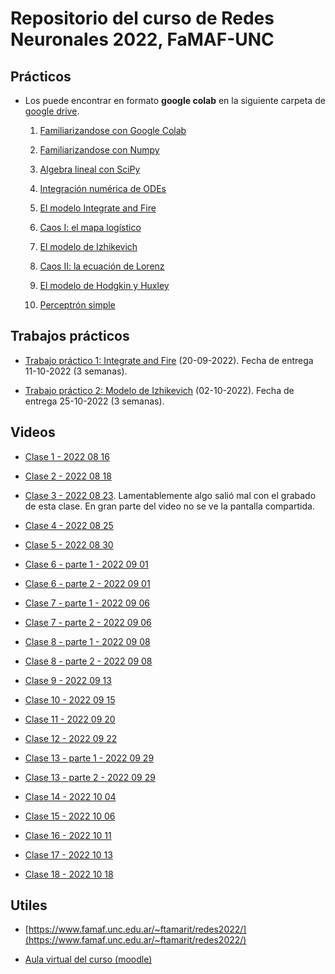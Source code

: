 # Repositorio del curso de Redes Neuronales 2022, FaMAF-UNC

## Prácticos

* Los puede encontrar en formato **google colab** en la siguiente carpeta de [google drive](https://drive.google.com/drive/folders/1tM1INCrfsZnNRmSiS-q3M6Xf0DfdLyPS?usp=sharing).

    1. [Familiarizandose con Google Colab](https://colab.research.google.com/drive/1-izp70dIM2mJeEoPBNljUNGJ8L93IzsY?usp=sharing)
    
    2. [Familiarizandose con Numpy](https://colab.research.google.com/drive/1_d2GfVeqc-AzzbosOTDzVy62sJ2dzCNG?usp=sharing)
    
    3. [Algebra lineal con SciPy](https://colab.research.google.com/drive/1gb85bhfY0BfXF6p0vquy1ZxpIhzl6DbF?usp=sharing)
    
    4. [Integración numérica de ODEs](https://colab.research.google.com/drive/1oqTxQ8qnqQzmInF3CYKGF47NoxGXoaa-?usp=sharing)
    
    5. [El modelo Integrate and Fire](https://colab.research.google.com/drive/1FxEzSzLBw2aqURnbrulNcV17mlERJDUl?usp=sharing)
    
    6. [Caos I: el mapa logístico](https://colab.research.google.com/drive/1pSBcaIVcSvu0q4zgNsFJfys_a002-5AY?usp=sharing)
    
    7. [El modelo de Izhikevich](https://colab.research.google.com/drive/1QI8e0Ngfs5NiZs9N6IHwUlsXcY7o_Fwb?usp=sharing)
    
    8. [Caos II: la ecuación de Lorenz](https://drive.google.com/file/d/1ajMnTTjor0QRHsPkADImPwjijmKwTF-7/view?usp=sharing)
    
    9. [El modelo de Hodgkin y Huxley](https://colab.research.google.com/drive/1sF2Jny6DG-THzhZ2KVdUZkbT37xJKtco?usp=sharing)
    
    10. [Perceptrón simple](https://colab.research.google.com/drive/1C_rccVWutf3yFmnj3vrSN5Li7joXiamv?usp=sharing)

## Trabajos prácticos

* [Trabajo práctico 1: Integrate and Fire](https://drive.google.com/file/d/1ss8w_9uX4pG740UC2Nl2Sw_uMIpa4crJ/view?usp=sharing) (20-09-2022). Fecha de entrega 11-10-2022 (3 semanas).

* [Trabajo práctico 2: Modelo de Izhikevich](https://drive.google.com/file/d/1PKJ_2Vyik1Dit22T94W0P6JBYcT1stzl/view?usp=sharing) (02-10-2022). Fecha de entrega 25-10-2022 (3 semanas).

## Videos

* [Clase 1 - 2022 08 16](https://drive.google.com/file/d/1OQ0x0bFMoas2dCZ18awXYBj5YafDxG8Z/view?usp=sharing)

* [Clase 2 - 2022 08 18](https://drive.google.com/file/d/1g25mx_NwYetoXllEQ8rGWXnQ0AYr1nTg/view?usp=sharing)

* [Clase 3 - 2022 08 23](https://drive.google.com/file/d/1c0Pw8HPC0L0MUerluMkPRSZjRYa5Yytj/view?usp=sharing). Lamentablemente algo salió mal con el grabado de esta clase. En gran parte del video no se ve la pantalla compartida.

* [Clase 4 - 2022 08 25](https://drive.google.com/file/d/1VjshhvlVFBdwsrLhvMzI_AhaEflbY9yS/view?usp=sharing)

* [Clase 5 - 2022 08 30](https://drive.google.com/file/d/1Ran9FyyAvhRvo4JUSvRqpTnHwmCMBKtk/view?usp=sharing)

* [Clase 6 - parte 1 - 2022 09 01](https://drive.google.com/file/d/1XJZllTUg35rJmjKF5bmELV4RHggaRvXT/view?usp=sharing)
* [Clase 6 - parte 2 - 2022 09 01](https://drive.google.com/file/d/1DhUwY27rb4sY0mmviTdmRLur-3NPQj8J/view?usp=sharing)

* [Clase 7 - parte 1 - 2022 09 06](https://drive.google.com/file/d/1oGlLgoUu2wN0M8nQ5CZaLqC8GSB5n9Oe/view?usp=sharing)
* [Clase 7 - parte 2 - 2022 09 06](https://drive.google.com/file/d/1s8ffNjmpdr3IuBDiBLizGRkru3qr81gd/view?usp=sharing)

* [Clase 8 - parte 1 - 2022 09 08](https://drive.google.com/file/d/1Vg63uWQczn0oOiI57k4MCYfE6BzMM-qS/view?usp=sharing)
* [Clase 8 - parte 2 - 2022 09 08](https://drive.google.com/file/d/1FaXnp6NGzmukVV-jaOm6atbbcYOPCdA4/view?usp=sharing)

* [Clase 9 - 2022 09 13](https://drive.google.com/file/d/1R-fdAgNwzqL7j-jJC1_l3miZw1BJtDqA/view?usp=sharing)

* [Clase 10 - 2022 09 15](https://drive.google.com/file/d/1amUNRi_M4PwNlakcBH5lhzTDXWQql-7p/view?usp=sharing)

* [Clase 11 - 2022 09 20](https://drive.google.com/file/d/1lp6rvpimGbYpVrhpENm2OM63yR-Csc75/view?usp=sharing)

* [Clase 12 - 2022 09 22](https://drive.google.com/file/d/1b15XdKDGzXyVaYbottJPORgH0pl5B4OO/view?usp=sharing)

* [Clase 13 - parte 1 - 2022 09 29](https://drive.google.com/file/d/1rXeU4fuD_k1Hy3gARyKbJ_k0If-1Q9n5/view?usp=sharing)
* [Clase 13 - parte 2 - 2022 09 29](https://drive.google.com/file/d/1-hrJIk-IIoDf2_BVN6A_-dSb9cRSIiJF/view?usp=sharing)

* [Clase 14 - 2022 10 04](https://drive.google.com/file/d/19iARK39hEgXlZk_4KTw5KLLYpGXNMHG1/view?usp=sharing)

* [Clase 15 - 2022 10 06](https://drive.google.com/file/d/1wY7xGgWZnuXRG4FOM_1hzRvh6Onf3snh/view?usp=sharing)

* [Clase 16 - 2022 10 11](https://drive.google.com/file/d/1S1dq6RsF_Fwb7pWJxaOmlRX34i__-sQ_/view?usp=sharing)

* [Clase 17 - 2022 10 13](https://drive.google.com/file/d/1MPCDlakM6uXnPZsM2r9IYagTa3lcUcc2/view?usp=sharing)

* [Clase 18 - 2022 10 18](https://drive.google.com/file/d/1448LFASmS0Kx4rYAM9gpv77YdKGHPnOE/view?usp=sharing)

## Utiles

* [https://www.famaf.unc.edu.ar/~ftamarit/redes2022/](https://www.famaf.unc.edu.ar/~ftamarit/redes2022/)

* [Aula virtual del curso (moodle)](https://famaf.aulavirtual.unc.edu.ar/course/view.php?id=981)

